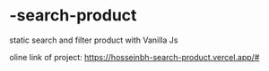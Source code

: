 # -search-product
static search and filter product with Vanilla Js

oline link of project:
https://hosseinbh-search-product.vercel.app/#
